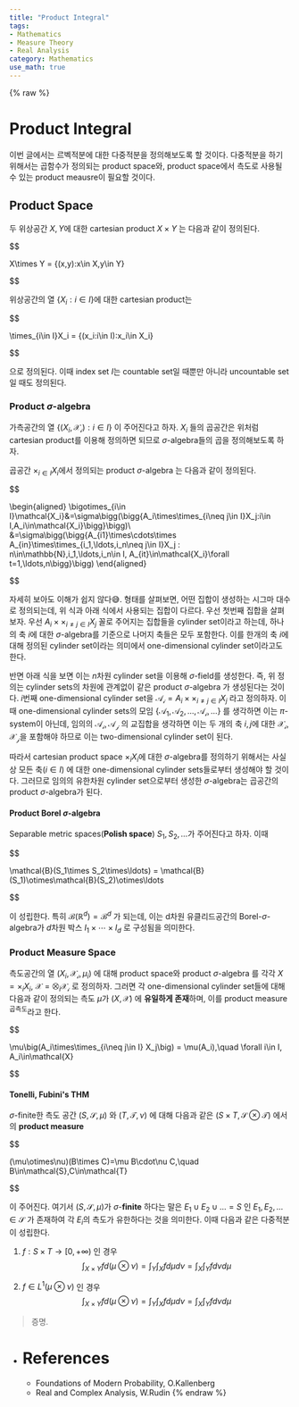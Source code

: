 ```yaml
---
title: "Product Integral"
tags:
- Mathematics
- Measure Theory
- Real Analysis
category: Mathematics
use_math: true
---
```

{% raw %}
# Product Integral

이번 글에서는 르벡적분에 대한 다중적분을 정의해보도록 할 것이다. 다중적분을 하기 위해서는 곱함수가 정의되는 product space와, product space에서 측도로 사용될 수 있는 product meausre이 필요할 것이다.

## Product Space

두 위상공간 $X,Y$에 대한 cartesian product $X\times Y$ 는 다음과 같이 정의된다.

$$

X\times Y = \{(x,y):x\in X,y\in Y\}

$$

위상공간의 열 $\{X_i : i\in I\}$​ 에 대한 cartesian product는 

$$

\times_{i\in I}X_i = \{(x_i:i\in I):x_i\in X_i\}

$$

으로 정의된다. 이때 index set $I$는 countable set일 때뿐만 아니라 uncountable set일 때도 정의된다.

### Product $\sigma$-algebra

가측공간의 열 $\{(X_i,\mathcal{X_i}):i\in I\}$ 이 주어진다고 하자.  $X_i$ 들의 곱공간은 위처럼 cartesian product를 이용해 정의하면 되므로 $\sigma$-algebra들의 곱을 정의해보도록 하자.

곱공간 $\times_{i\in I}X_i$에서 정의되는 product $\sigma$-algebra 는 다음과 같이 정의된다.


$$

\begin{aligned}
\bigotimes_{i\in I}\mathcal{X_i}&=\sigma\bigg(\bigg\{A_i\times\times_{i\neq j\in I}X_j:i\in I,A_i\in\mathcal{X_i}\bigg\}\bigg)\\
&=\sigma\bigg(\bigg\{A_{i1}\times\cdots\times A_{in}\times\times_{i_1,\ldots,i_n\neq j\in I}X_j : n\in\mathbb{N},i_1,\ldots,i_n\in I, A_{it}\in\mathcal{X_i}\forall t=1,\ldots,n\bigg\}\bigg)
\end{aligned}

$$

자세히 보아도 이해가 쉽지 않다😅. 형태를 살펴보면, 어떤 집합이 생성하는 시그마 대수로 정의되는데, 위 식과 아래 식에서 사용되는 집합이 다르다. 우선 첫번째 집합을 살펴보자. 우선 $A_i\times\times_{i\neq j\in I}X_j$ 꼴로 주어지는 집합들을 cylinder set이라고 하는데, 하나의 축 $i$에 대한 $\sigma$-algebra를 기준으로 나머지 축들은 모두 포함한다. 이를 한개의 축 $i$에 대해 정의된 cylinder set이라는 의미에서 one-dimensional cylinder set이라고도 한다.

반면 아래 식을 보면 이는 $n$차원 cylinder set을 이용해 $\sigma$-field를 생성한다. 즉, 위 정의는 cylinder sets의 차원에 관계없이 같은 product $\sigma$-algebra 가 생성된다는 것이다. $i$번째 one-dimensional cylinder set을 $\mathcal{A_i}=A_i\times\times_{i\neq j\in I}X_j$ 라고 정의하자. 이때 one-dimensional cylinder sets의 모임 $\{\mathcal{A_1,A_2,\ldots,A_i,\ldots}\}$ 를 생각하면 이는 $\pi$-system이 아닌데, 임의의  $\mathcal{A_i,A_j}$ 의 교집합을 생각하면 이는 두 개의 축 $i,j$에 대한 $\mathcal{X_i,X_j}$을 포함해야 하므로 이는 two-dimensional cylinder set이 된다.

따라서 cartesian product space $\times_i X_i$에 대한 $\sigma$-algebra를 정의하기 위해서는 사실상 모든 축($i\in I$) 에 대한 one-dimensional cylinder sets들로부터 생성해야 할 것이다. 그러므로 임의의 유한차원 cylinder set으로부터 생성한 $\sigma$-algebra는 곱공간의 product $\sigma$-algebra가 된다.

#### Product Borel $\sigma$-algebra

Separable metric spaces(**Polish space**) $S_1,S_2,\ldots$​ 가 주어진다고 하자. 이때 

$$

\mathcal{B}(S_1\times S_2\times\ldots) = \mathcal{B}(S_1)\otimes\mathcal{B}(S_2)\otimes\ldots

$$

이 성립한다. 특히 $\mathcal{B}(\mathbb{R}^d)=\mathcal{B}^d$ 가 되는데, 이는 d차원 유클리드공간의 Borel-$\sigma$-algebra가 $d$차원 박스 $I_1\times\cdots\times I_d$ 로 구성됨을 의미한다.

### Product Measure Space

측도공간의 열 $(X_i,\mathcal{X_i},\mu_i)$ 에 대해 product space와 product $\sigma$-algebra 를 각각 $X=\times_iX_i$, $\mathcal{X}=\bigotimes_i\mathcal{X_i}$ 로 정의하자. 그러면 각 one-dimensional cylinder set들에 대해 다음과 같이 정의되는 측도 $\mu$가 $(X,\mathcal{X})$ 에 **유일하게 존재**하며, 이를 product measure<sup>곱측도</sup>라고 한다.

$$

\mu\big(A_i\times\times_{i\neq j\in I} X_j\big) = \mu(A_i),\quad \forall i\in I, A_i\in\mathcal{X}

$$

#### Tonelli, Fubini's THM

$\sigma$-finite한 측도 공간 $(S,\mathcal{S},\mu)$ 와 $(T,\mathcal{T},\nu)$ 에 대해 다음과 같은 $(S\times T,\mathcal{S\otimes T})$ 에서의 **product measure** 

$$

(\mu\otimes\nu)(B\times C)=\mu B\cdot\nu C,\quad B\in\mathcal{S},C\in\mathcal{T}

$$

이 주어진다. 여기서  $(S,\mathcal{S},\mu)$가 $\sigma$-**finite** 하다는 말은 $E_1\cup E_2\cup\ldots=S$ 인 $E_1,E_2,\ldots\in\mathcal{S}$ 가 존재하여 각 $E_i$의 측도가 유한하다는 것을 의미한다. 이때 다음과 같은 다중적분이 성립한다.

1. $f:S\times T\to[0,+\infty)$ 인 경우
   $$
   \int_{X\times Y}fd(\mu\otimes\nu)=\int_Y\int_Xfd\mu d\nu=\int_X\int_Yfd\nu d\mu
   $$

2. $f\in L^1(\mu\otimes\nu)$ 인 경우
   $$
   \int_{X\times Y}fd(\mu\otimes\nu)=\int_Y\int_Xfd\mu d\nu=\int_X\int_Yfd\nu d\mu
   $$
   

> 증명. 



- # References

  - Foundations of Modern Probability, O.Kallenberg
  - Real and Complex Analysis, W.Rudin
{% endraw %}